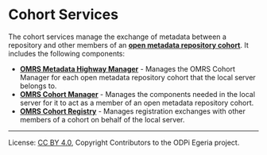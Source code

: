 <!-- SPDX-License-Identifier: Apache-2.0 -->
<!-- Copyright Contributors to the ODPi Egeria project. -->

# Cohort Services

The cohort services manage the exchange of metadata between a repository and
other members of an **[open metadata repository cohort](../open-metadata-repository-cohort.md)**.
It includes the following components:

* **[OMRS Metadata Highway Manager](../component-descriptions/metadata-highway-manager.md)** - Manages the OMRS Cohort Manager for each
open metadata repository cohort that the local server belongs to.
* **[OMRS Cohort Manager](../component-descriptions/cohort-manager.md)** - Manages the components needed in the local server for
it to act as a member of an open metadata repository cohort.
* **[OMRS Cohort Registry](../component-descriptions/cohort-registry.md)** - Manages registration exchanges with other members of a
cohort on behalf of the local server.



----
License: [CC BY 4.0](https://creativecommons.org/licenses/by/4.0/),
Copyright Contributors to the ODPi Egeria project.

